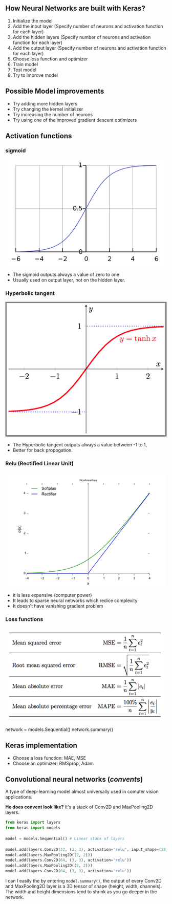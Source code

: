 <!--ts-->
<!--te-->


## How Neural Networks are built with Keras?

1. Initialize the model
2. Add the input layer (Specify number of neurons and activation function for each layer)
3. Add the hidden layers (Specify number of neurons and activation function for each layer)
4. Add the output layer (Specify number of neurons and activation function for each layer)
5. Choose loss function and optimizer
6. Train model
7. Test model
8. Try to improve model


## Possible Model improvements
* Try adding more hidden layers
* Try changing the kernel initializer
* Try increasing the number of neurons
* Try using one of the improved gradient descent optimizers

## Activation functions

### sigmoid

<p align="center">
  <img src="images/sigmoid_example.png" title="sigmoid">
</p>


* The sigmoid outputs always a value of zero to one
* Usually used on output layer, not on the hidden layer.

### Hyperbolic tangent

<p align="center">
  <img src="images/tangh_example.png" title="Hyperbolic tangent">
</p>


* The Hyperbolic tangent outputs always a value between -1 to 1,
* Better for back propogation.


### Relu (Rectified Linear Unit)

<p align="center">
  <img src="images/Relu_example.png" title="Rectified Linear Unit">
</p>


* it is less expensive (computer power)
* It leads to sparse neural networks which redice complexity
* It doesn't have vanishing gradient problem


### Loss functions

<p align="center">
  <img src="images/Loss_functions.png" title="Rectified Linear Unit">
</p>

network = models.Sequential()
network.summary()


## Keras implementation
*  Choose a loss function: MAE, MSE
*  Choose an optimizer: RMSprop, Adam



## Convolutional neural networks (*convents*)
A type of deep-learning model almost universally used in comuter vision applications.

**Ho does convent look like?**
It's a stack of Conv2D and MaxPooling2D layers.

```python
from keras import layers
from keras import models

model = models.Sequential() # Linear stack of layers

model.add(layers.Conv2D(32, (3, 3), activation='relu', input_shape=(28, 28, 1)))
model.add(layers.MaxPooling2D((2, 2)))
model.add(layers.Conv2D(64, (3, 3), activation='relu'))
model.add(layers.MaxPooling2D((2, 2)))
model.add(layers.Conv2D(64, (3, 3), activation='relu'))
```
I can I easily the by entering `model.summary()`, the output of every Conv2D and MaxPooling2D layer is a 3D tensor of shape (height, width, channels). The width and height dimensions tend to shrink as you go deeper in the network.

